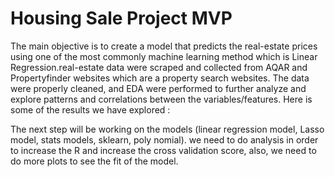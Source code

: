 # Housing Sale Project MVP

The main objective is to create a model that predicts the real-estate prices using one of the most commonly machine learning method which is Linear Regression.real-estate data were scraped and collected from AQAR and Propertyfinder websites which are a property search websites. The data were properly cleaned, and EDA were performed to further analyze and explore patterns and correlations between the variables/features. Here is some of the results we have explored : 




The next step will be working on the models (linear regression model, Lasso model, stats models, sklearn, poly nomial).
we need to do analysis in order to increase the R and increase the cross validation score, also, we need to do more plots to see the fit of the model.


```python

```
